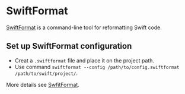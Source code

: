# SwiftFormat

[SwiftFormat](https://github.com/nicklockwood/SwiftFormat#configuration) is a command-line tool for reformatting Swift code.

## Set up SwiftFormat configuration

- Creat a `.swiftformat` file and place it on the project path.
- Use command `swiftformat --config /path/to/config.swiftformat /path/to/swift/project/`.

More details see [SwfitFormat](https://github.com/nicklockwood/SwiftFormat#table-of-contents).
